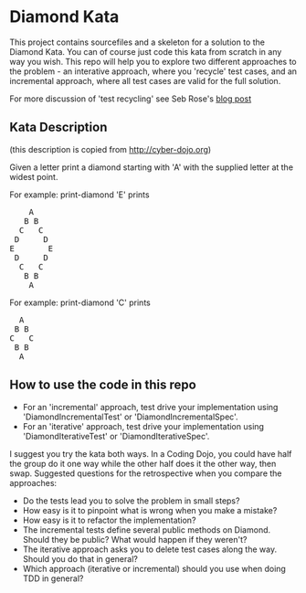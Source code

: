 Diamond Kata
============

This project contains sourcefiles and a skeleton for a solution to the Diamond Kata. You can of course just code
this kata from scratch in any way you wish. This repo will help you to explore two different approaches to the
problem - an interative approach, where you 'recycle' test cases, and an incremental approach, where all test cases
are valid for the full solution.

For more discussion of 'test recycling' see Seb Rose's [blog post](http://claysnow.co.uk/recycling-tests-in-tdd/)

Kata Description
----------------

(this description is copied from http://cyber-dojo.org)

Given a letter print a diamond starting with 'A'
with the supplied letter at the widest point.

For example: print-diamond 'E' prints

<pre>
    A
   B B
  C   C
 D     D
E       E
 D     D
  C   C
   B B
    A
</pre>
For example: print-diamond 'C' prints

<pre>
  A
 B B
C   C
 B B
  A
</pre>

How to use the code in this repo
--------------------------------

* For an 'incremental' approach, test drive your implementation using 'DiamondIncrementalTest' or 'DiamondIncrementalSpec'.
* For an 'iterative' approach, test drive your implementation using 'DiamondIterativeTest' or 'DiamondIterativeSpec'.

I suggest you try the kata both ways. In a Coding Dojo, you could have half the group do it one way while the other
half does it the other way, then swap. Suggested questions for the retrospective when you compare the approaches:

* Do the tests lead you to solve the problem in small steps?
* How easy is it to pinpoint what is wrong when you make a mistake?
* How easy is it to refactor the implementation?
* The incremental tests define several public methods on Diamond. Should they be public? What would happen if they weren't?
* The iterative approach asks you to delete test cases along the way. Should you do that in general?
* Which approach (iterative or incremental) should you use when doing TDD in general?